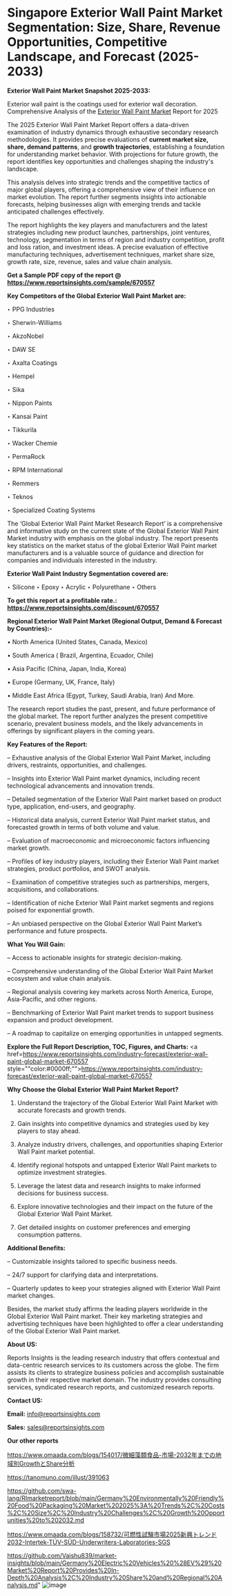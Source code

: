 # Singapore Exterior Wall Paint Market Segmentation: Size, Share, Revenue Opportunities, Competitive Landscape, and Forecast (2025-2033)

<strong>Exterior Wall Paint Market Snapshot 2025-2033:</strong>

Exterior wall paint is the coatings used for exterior wall decoration. Comprehensive Analysis of the <a href=https://www.reportsinsights.com/sample/670557>Exterior Wall Paint Market</a> Report for 2025

The 2025 Exterior Wall Paint Market Report offers a data-driven examination of industry dynamics through exhaustive secondary research methodologies. It provides precise evaluations of <strong>current market size, share, demand patterns</strong>, and <strong>growth trajectories</strong>, establishing a foundation for understanding market behavior. With projections for future growth, the report identifies key opportunities and challenges shaping the industry's landscape.

This analysis delves into strategic trends and the competitive tactics of major global players, offering a comprehensive view of their influence on market evolution. The report further segments insights into actionable forecasts, helping businesses align with emerging trends and tackle anticipated challenges effectively.

The report highlights the key players and manufacturers and the latest strategies including new product launches, partnerships, joint ventures, technology, segmentation in terms of region and industry competition, profit and loss ration, and investment ideas. A precise evaluation of effective manufacturing techniques, advertisement techniques, market share size, growth rate, size, revenue, sales and value chain analysis.

<strong>Get a Sample PDF copy of the report @ <a href=https://www.reportsinsights.com/sample/670557 style=color:#0000ff;>https://www.reportsinsights.com/sample/670557</a></strong>

<strong>Key Competitors of the Global Exterior Wall Paint Market are:</strong>

‣ PPG Industries

‣ Sherwin-Williams

‣ AkzoNobel

‣ DAW SE

‣ Axalta Coatings

‣ Hempel

‣ Sika

‣ Nippon Paints

‣ Kansai Paint

‣ Tikkurila

‣ Wacker Chemie

‣ PermaRock

‣ RPM International

‣ Remmers

‣ Teknos

‣ Specialized Coating Systems

The ‘Global Exterior Wall Paint Market Research Report’ is a comprehensive and informative study on the current state of the Global Exterior Wall Paint Market industry with emphasis on the global industry. The report presents key statistics on the market status of the global Exterior Wall Paint market manufacturers and is a valuable source of guidance and direction for companies and individuals interested in the industry.

<strong>Exterior Wall Paint Industry Segmentation covered are:</strong>

‣ Silicone
‣ Epoxy
‣ Acrylic
‣ Polyurethane
‣ Others

<strong>To get this report at a profitable rate.: <a href=https://www.reportsinsights.com/discount/670557 style=color:#0000ff;>https://www.reportsinsights.com/discount/670557</a></strong>

<strong>Regional Exterior Wall Paint Market (Regional Output, Demand &amp; Forecast by Countries):-</strong>

• North America (United States, Canada, Mexico)

• South America ( Brazil, Argentina, Ecuador, Chile)

• Asia Pacific (China, Japan, India, Korea)

• Europe (Germany, UK, France, Italy)

• Middle East Africa (Egypt, Turkey, Saudi Arabia, Iran) And More.

The research report studies the past, present, and future performance of the global market. The report further analyzes the present competitive scenario, prevalent business models, and the likely advancements in offerings by significant players in the coming years.

<strong>Key Features of the Report:</strong>

– Exhaustive analysis of the Global Exterior Wall Paint Market, including drivers, restraints, opportunities, and challenges.

– Insights into Exterior Wall Paint market dynamics, including recent technological advancements and innovation trends.

– Detailed segmentation of the Exterior Wall Paint market based on product type, application, end-users, and geography.

– Historical data analysis, current Exterior Wall Paint market status, and forecasted growth in terms of both volume and value.

– Evaluation of macroeconomic and microeconomic factors influencing market growth.

– Profiles of key industry players, including their Exterior Wall Paint market strategies, product portfolios, and SWOT analysis.

– Examination of competitive strategies such as partnerships, mergers, acquisitions, and collaborations.

– Identification of niche Exterior Wall Paint market segments and regions poised for exponential growth.

– An unbiased perspective on the Global Exterior Wall Paint Market’s performance and future prospects.

<strong>What You Will Gain:</strong>

– Access to actionable insights for strategic decision-making.

– Comprehensive understanding of the Global Exterior Wall Paint Market ecosystem and value chain analysis.

– Regional analysis covering key markets across North America, Europe, Asia-Pacific, and other regions.

– Benchmarking of Exterior Wall Paint market trends to support business expansion and product development.

– A roadmap to capitalize on emerging opportunities in untapped segments.

<strong>Explore the Full Report Description, TOC, Figures, and Charts:</strong>
<a href=https://www.reportsinsights.com/industry-forecast/exterior-wall-paint-global-market-670557 style=""color:#0000ff;"">https://www.reportsinsights.com/industry-forecast/exterior-wall-paint-global-market-670557</a>

<strong>Why Choose the Global Exterior Wall Paint Market Report?</strong>

1. Understand the trajectory of the Global Exterior Wall Paint Market with accurate forecasts and growth trends.

2. Gain insights into competitive dynamics and strategies used by key players to stay ahead.

3. Analyze industry drivers, challenges, and opportunities shaping Exterior Wall Paint market potential.

4. Identify regional hotspots and untapped Exterior Wall Paint markets to optimize investment strategies.

5. Leverage the latest data and research insights to make informed decisions for business success.

6. Explore innovative technologies and their impact on the future of the Global Exterior Wall Paint Market.

7. Get detailed insights on customer preferences and emerging consumption patterns.

<strong>Additional Benefits:</strong>

– Customizable insights tailored to specific business needs.

– 24/7 support for clarifying data and interpretations.

– Quarterly updates to keep your strategies aligned with Exterior Wall Paint market changes.

Besides, the market study affirms the leading players worldwide in the Global Exterior Wall Paint market. Their key marketing strategies and advertising techniques have been highlighted to offer a clear understanding of the Global Exterior Wall Paint market.

<strong><strong>About US</strong>:</strong>

Reports Insights is the leading research industry that offers contextual and data-centric research services to its customers across the globe. The firm assists its clients to strategize business policies and accomplish sustainable growth in their respective market domain. The industry provides consulting services, syndicated research reports, and customized research reports.

<strong>Contact US:</strong>

<p class=><b>Email:</b> <a href=mailto:info@reportsinsights.com>info@reportsinsights.com</a></p>
<p class=><b>Sales:</b> <a href=mailto:sales@reportsinsights.com>sales@reportsinsights.com</a></p>

<strong>Our other reports</strong>

<a href=https://www.omaada.com/blogs/154017/微細藻類食品-市場-2032年までの地域別GrowthとShare分析>https://www.omaada.com/blogs/154017/微細藻類食品-市場-2032年までの地域別GrowthとShare分析</a>

<a href=https://tanomuno.com/illust/391063>https://tanomuno.com/illust/391063</a>

<a href=https://github.com/swa-lang/RImarketreport/blob/main/Germany%20Environmentally%20Friendly%20Food%20Packaging%20Market%202025%3A%20Trends%2C%20Costs%2C%20Size%2C%20Industry%20Challenges%2C%20Growth%20Opportunities%20to%202032.md>https://github.com/swa-lang/RImarketreport/blob/main/Germany%20Environmentally%20Friendly%20Food%20Packaging%20Market%202025%3A%20Trends%2C%20Costs%2C%20Size%2C%20Industry%20Challenges%2C%20Growth%20Opportunities%20to%202032.md</a>

<a href=https://www.omaada.com/blogs/158732/可燃性試験市場2025新興トレンド2032-Intertek-TÜV-SÜD-Underwriters-Laboratories-SGS>https://www.omaada.com/blogs/158732/可燃性試験市場2025新興トレンド2032-Intertek-TÜV-SÜD-Underwriters-Laboratories-SGS</a>

<a href=https://github.com/Vaishu839/market-insights/blob/main/Germany%20Electric%20Vehicles%20%28EV%29%20Market%20Report%20Provides%20In-Depth%20Analysis%2C%20Industry%20Share%20and%20Regional%20Analysis.md>https://github.com/Vaishu839/market-insights/blob/main/Germany%20Electric%20Vehicles%20%28EV%29%20Market%20Report%20Provides%20In-Depth%20Analysis%2C%20Industry%20Share%20and%20Regional%20Analysis.md</a>"
![image](https://github.com/user-attachments/assets/93bfad03-84aa-4f42-a6c5-a3686e4308de)
